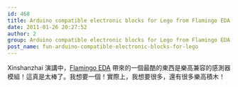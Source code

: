 ```yaml
---
id: 468
title: Arduino compatible electronic blocks for Lego from Flamingo EDA
date: 2011-01-26 20:27:52
author: 2
group: Arduino compatible electronic blocks for Lego from Flamingo EDA
post_name: fun-arduino-compatible-electronic-blocks-for-lego
---
```


Xinshanzhai 演講中，[Flamingo EDA](http://www.flamingoeda.com) 帶來的一個最酷的東西是樂高兼容的感測器模組！這真是太棒了。我想要一個！實際上，我想要很多，還有很多樂高積木！